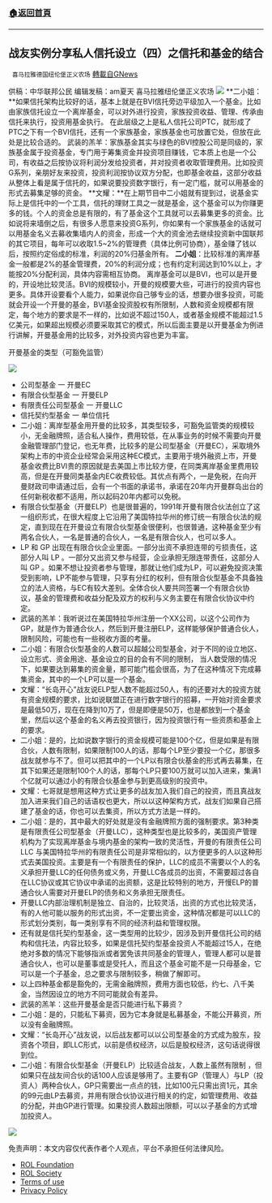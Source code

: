 ###  [:house:返回首頁](https://github.com/ourhimalayas/txt)
---


## 战友实例分享私人信托设立（四）之信托和基金的结合
` 喜马拉雅德国纽伦堡正义农场` [轉載自GNews](https://gnews.org/zh-hans/2032566/)

供稿：中华联邦公民
编辑发稿：am夏天
喜马拉雅纽伦堡正义农场
![](https://assets.gnews.org/wp-content/uploads/2022/02/image-1808.png)
**二小姐：**如果信托架构比较好的话，基本上就是在BVI信托旁边平级加入一个基金。比如由家族信托设立一个离岸基金，可以对外进行投资，家族投资收益、管理、传承由信托来执行，投资用基金执行。
在此层级之上是私人信托公司PTC，就形成了PTC之下有一个BVI信托，还有一个家族基金，家族基金也可放置它处，但放在此处是比较合适的。
武装的羔羊：家族基金其实与绿色的BVI控股公司是同级的，家族基金属于投资基金，专门用于筹集资金并投资项目赚钱，它本质上也是一个公司，有收益之后按协议将利润分发给投资者，并对投资者收取管理费用。比如投资G系列，亲朋好友来投资，投资利润按协议双方分配，也即基金收益，这部分收益从整体上看是属于信托的，如果说要投资数字银行，有一定门槛，就可以用基金的形式去募集足够的资金。
**文耀：**在上期节目中二小姐就有提到过，说基金实际上是信托中的一个工具，信托的理财工具之一就是基金，这个基金可以为你赚更多的钱。个人的资金总是有限的，有了基金这个工具就可以去募集更多的资金。比如说将来墙倒之后，有很多人愿意来投资G系列，你如果有一个家族基金的话就可以用基金名义去募收集墙内人的资金，形成一个大的资金池去继续投资新中国联邦的其它项目，每年可以收取1.5~2%的管理费（具体比例可协商），基金赚了钱以后，按照约定俗成的标准，利润的20%归基金所有。
**二小姐**：比较标准的离岸基金一般都是2%的基金管理费，20%的利润分成；也有约定利润达到10%以上，才能按20%分配利润，具体内容需相互协商。
离岸基金可以是BVI，也可以是开曼的，开设地比较灵活。BVI的规模较小，开曼的规模要大些，可进行的投资内容也更多。具体开设要看个人能力，如果说你自己够专业的话，想要办很多投资，可能就会开设一个开曼的基金，BVI基金投资股权有所限制，人数和资金规模都有限定，每个地方的要求是不一样的，比如说不超过150人，或者基金规模不能超过1.5亿美元，如果超出规模必须要采取其它的模式，所以后面主要是以开曼基金为例进行讲解，开曼基金用的比较多，对外投资内容也更为丰富。

开曼基金的类型（可豁免监管）

![](https://cdn.discordapp.com/attachments/942464184963199036/944566849029423144/2.png)

- 公司型基金 一 开曼EC
- 有限合伙型基金 一 开曼ELP
- 有限责任公司型基金 一 开曼LLC
- 信托契约型基金 一 单位信托
- 二小姐：离岸型基金用开曼的比较多，其类型较多，可豁免监管类的规模较小，无金融牌照，适合私人操作，费用较低，在从事业务的时候不需要向开曼金融管理部门登记，也无年费，比较多的是公司型基金（开曼EC），采取境外架构上市的中资企业经常会采用这种EC模式，主要用于境外融资上市，开曼基金收费比BVI贵的原因就是去美国上市比较方便，在同类离岸基金里费用较高，但是在开曼同类基金内EC收费较低。其优点有两个，一是免税，在向开曼财政司申请通过后，会有一个书面的承诺书，承诺在20年内开曼群岛出台的任何新税收都不适用，所以起码20年内都可以免税。
- 有限合伙型基金（开曼ELP）也是很普遍的，1991年开曼有限合伙法创立了这一组织形式，在很大程度上它沿用了美国特拉华州的修订统一有限合伙法的规定，直到现在在开曼设立有限合伙型基金很便利，也很普通，这种基金至少有两名合伙人，一名是普通的合伙人，一名是有限合伙人，也可以多人。
- LP 和 GP 出现在有限合伙企业里面。一部分出资不承担连带的亏损责任，这部分人叫 LP 。一部分又出资又参与经营，企业承担无限连带责任，这部分人叫 GP 。如果不想让投资者参与管理，那就让他们成为LP，可以避免投资决策受到影响，LP不能参与管理，只享有分红的权利，但有限合伙型基金不具备独立的法人资格，与EC有较大差别。全体合伙人要共同签署一个有限合伙协议，基金的管理费和收益分配及双方的权利与义务主要在有限合伙协议中约定。
- 武装的羔羊：我听说过在美国特拉华州注册一个XX公司，以这个公司作为GP，就是作为普通合伙人，然后到开曼注册ELP，这样能够保护普通合伙人，限制风险，可能也有一些税收方面的考量。
- 二小姐：有限合伙型基金的人数可以超越公司型基金，对于不同的设立地区、设立形式、资金用途、基金设立的目的会有不同的限制，
当人数受限的情况下，如果要达到募集的资金量，那可能门槛会很高，为了在这种情况下完成募集资金，其中的一个LP可以是一个基金。
- 文耀：“长岛开心”战友说ELP型人数不能超过50人，有的还要对大的投资方就有资金规模的要求，比如说联盟正在进行数字银行的招募，一开始对资金要求是最低50万，现在在降到10万了，但是即便是50万，也是都放到一个基金里，然后以这个基金的名义再去投资银行，因为投资银行有一些资质和基金上的要求。
- 二小姐：是的，比如说数字银行的资金规模可能是100个亿，但是如果是有限合伙，人数有限制，如果限制100人的话，那每个LP至少要投一个亿，那很多战友就参与不了。但可以把其中的一个LP以有限合伙基金的形式再去募集，在其下如果还是限制100个人的话，那每个LP只要100万就可以加入进来，集满1个亿就可以通过小的有限合伙基金参与到更高级别的投资中。
- 文耀：七哥就是想用这种方式让更多的战友加入我们自己的投资，而且真战友加入进来我们自己的话语权也更大，所以以这种架构方式，战友们如果自己搭建了基金的话，你也可以去集资，所以方式方法是一样的。
- 二小姐：是的，其中最大的好处就是没有金融牌照方面的强制要求。第3种类是有限责任公司型基金（开曼LLC），这种类型也是比较多的，美国资产管理机构为了实现离岸基金与境内基金的架构一致的灵活性，开曼的有限责任公司LLC 与美国特拉华州的有限责任公司是非常相似的，以方便更多的人以这种形式去美国投资。主要是有一个有限责任的保护，LLC的成员不需要以个人的名义承担开曼LLC的任何债务或义务，开曼LLC各成员的出资，不需要超过各自在LLC协议或其它协议中承诺的出资额，这是比较特别的地方，开慢ELP的普通合伙人需要对开曼ELP的债务和义务承担无限责任。
- 开曼LLC内部治理机制是独立、自治的，比较灵活，出资的方式也比较灵活，有的人他可能以服务的形式出资，不一定要出资金，这种情况都是可以LLC的形式划分类别，每一类别享有不同的经济利益和管理权限。
- 还有就是信托契约型基金，这一类型用的比较少，因涉及到开曼信托公司的结构和信托法，内容比较多，如果是信托契约型基金投资人不能超过15人，在绝绝对多数的情况下能够指派或者罢免该共同基金的管理人，管理人都可以是普通合伙人，也可以是董事或是受托人，而且这个基金可能不是一只母基金，它可以是一个子基金，总之要求与限制较多，稍做了解即可。
- 以上四种基金都是豁免的，无需金融牌照，费用方面也较低，约七、八千美金，当然因设立的地方不同可能就会有差异。
- 武装的羔羊：这些开曼基金是否只能进行私下募资？
- 二小姐：是的，只能私下募资，因为它本身就是私募基金，不能公开募资，所以没有金融牌照。
- 文耀：“长岛开心”战友说，以后战友都可以以公司型基金的方式成为股东，投资各个项目，即LLC形式，以前是债权经济，以后是股权经济，这句话说得很到位。
- 二小姐：有限合伙型基金（开曼ELP）比较适合战友，人数上虽然有限制 ，但如果只在战友间合伙的话100人应该是够用了。主要有GP（管理人）与LP（投资人）两种合伙人，GP只需要出一点点的钱，比如100元只需出资1元，其余的99元由LP去募资，并用有限合伙协议进行相关的约定，如管理费用、收益的分配，并由GP进行管理。如果投资人数超出限额，可以以子基金的方式增加投资人。

![](https://assets.gnews.org/wp-content/uploads/2022/02/德农二维码-30.png)
 

免责声明：本文内容仅代表作者个人观点，平台不承担任何法律风险。

- [ROL Foundation](https://rolfoundation.org/)
- [ROL Society](https://rolsociety.org/)
- [Terms of use](https://gnews.org/terms-of-use-3/)
- [Privacy Policy](https://gnews.org/privacy-policy/)
